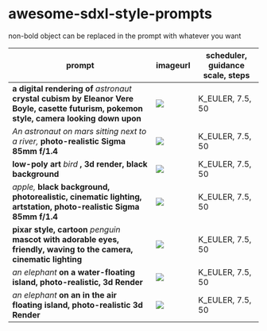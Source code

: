 # awesome-sdxl-style-prompts

non-bold object can be replaced in the prompt with whatever you want

|prompt  |imageurl|scheduler, guidance scale, steps|
|--------|--------|----|
|**a digital rendering of** *astronaut* **crystal cubism by Eleanor Vere Boyle, casette futurism, pokemon style, camera looking down upon**|![](https://pbxt.replicate.delivery/IrRBkXIIZfRSLKsvZBzDqBws4qt6Btk88RWfCMkMf4q7kqriA/out-0.png)|K_EULER, 7.5, 50|
|*An astronaut on mars sitting next to a river,* **photo-realistic Sigma 85mm f/1.4**|![](https://pbxt.replicate.delivery/250VayfETh1wXyIMbAtWRJXRFeLPwvAACbZ6TnReG2enXWXFB/out-0.png)|K_EULER, 7.5, 50|
|**low-poly art** *bird* **, 3d render, black background**|![](https://pbxt.replicate.delivery/nLy0G8Veo0y9LiVRneBQecpkTo6MDdcrFsfz479hMXsbxWXFB/out-0.png)|K_EULER, 7.5, 50|![](https://pbxt.replicate.delivery/LvfVEVXVTuUXT6es4li2RJLNrc5SkEBeRnbqoEZaRZ4v2rriA/out-0.png)|
|*apple,* **black background, photorealistic, cinematic lighting, artstation, photo-realistic Sigma 85mm f/1.4**|![](https://pbxt.replicate.delivery/LvfVEVXVTuUXT6es4li2RJLNrc5SkEBeRnbqoEZaRZ4v2rriA/out-0.png)|K_EULER, 7.5, 50|
|**pixar style, cartoon** *penguin* **mascot with adorable eyes, friendly, waving to the camera, cinematic lighting**|![](https://pbxt.replicate.delivery/lARQeZhzgFWHEyGnffeAwUPAiS9MHsSa7nhd3fyhqdvejddVE/out-0.png)|K_EULER, 7.5, 50|
|*an elephant* **on a water-floating island, photo-realistic, 3d Render**|![](https://pbxt.replicate.delivery/8BeBkB2G2Q22Qyio7I1ZPu56Xf4LXFDkGEeITVlgk2bxLsriA/out-0.png)|K_EULER, 7.5, 50|
|*an elephant* **on an in the air floating island, photo-realistic 3d Render**|![](https://pbxt.replicate.delivery/BdpihycoYcoiBFfpkceo11uXqb0WgT5BrRFXfAsMmUoIVsriA/out-0.png)|K_EULER, 7.5, 50|
